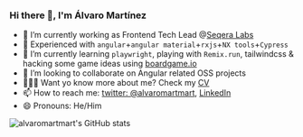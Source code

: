 ### Hi there 👋, I'm Álvaro Martínez

- 🔭 I’m currently working as Frontend Tech Lead @[Seqera Labs](https://www.seqera.io/)
- 🧠 Experienced with `angular`+`angular material`+`rxjs`+`NX tools`+`Cypress`
- 🌱 I’m currently learning `playwright`, playing with `Remix.run`, tailwindcss & hacking some game ideas using [boardgame.io](https://boardgame.io/)
- 👯 I’m looking to collaborate on Angular related OSS projects
- 👨🏻‍🎓 Want yo know more about me? Check my [CV](https://www.getmanfred.com/profile/alvaromartmart)
- 📫 How to reach me: [twitter: @alvaromartmart](https://twitter.com/home), [LinkedIn](https://www.linkedin.com/in/alvaromartmart/)
- 😄 Pronouns: He/Him

![alvaromartmart's GitHub stats](https://github-readme-stats.vercel.app/api?username=alvaromartmart&count_private=true&show_icons=true&theme=radical)

<!--
**alvaromartmart/alvaromartmart** is a ✨ _special_ ✨ repository because its `README.md` (this file) appears on your GitHub profile.

Here are some ideas to get you started:

- 🔭 I’m currently working on ...
- 🌱 I’m currently learning ...
- 👯 I’m looking to collaborate on ...
- 🤔 I’m looking for help with ...
- 💬 Ask me about ...
- 📫 How to reach me: ...
- 😄 Pronouns: ...
- ⚡ Fun fact: ...
-->
